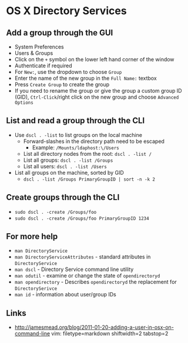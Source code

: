 # OS X Directory Services #

## Add a group through the GUI ##
- System Preferences
- Users & Groups
- Click on the `+` symbol on the lower left hand corner of the window
- Authenticate if required
- For `New:`, use the dropdown to choose `Group`
- Enter the name of the new group in the `Full Name:` textbox
- Press `Create Group` to create the group
- If you need to rename the group or give the group a custom group ID (GID),
  `Ctrl-Click`/right click on the new group and choose `Advanced Options`

## List and read a group through the CLI ##
- Use `dscl . -list` to list groups on the local machine
  - Forward-slashes in the directory path need to be escaped
    - Example: `/Mounts/ldaphost:\/Users`
  - List all directory nodes from the root: `dscl . -list /`
  - List all groups: `dscl . -list /Groups`
  - List all users: `dscl . -list /Users`
- List all groups on the machine, sorted by GID
  - `dscl . -list /Groups PrimaryGroupID | sort -n -k 2`

## Create groups through the CLI ##
- `sudo dscl . -create /Groups/foo`
- `sudo dscl . -create /Groups/foo PrimaryGroupID 1234`

## For more help ##
- `man DirectoryService`
- `man DirectoryServiceAttributes` - standard attributes in `DirectoryService`
- `man dscl` - Directory Service command line utility
- `man odutil` - examine or change the state of `opendirectoryd`
- `man opendirectory` - Describes `opendirectoryd` the replacement for
  `DirectorySerivce`
- `man id` - information about user/group IDs

## Links ##
- http://jamesmead.org/blog/2011-01-20-adding-a-user-in-osx-on-command-line
vim: filetype=markdown shiftwidth=2 tabstop=2
